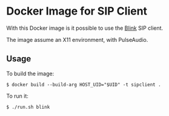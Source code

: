 # Docker Image for SIP Client

With this Docker image is it possible to use the [Blink](https://en.wikipedia.org/wiki/Blink_%28SIP_client%29) SIP client.

The image assume an X11 environment, with PulseAudio.

## Usage

To build the image:

    $ docker build --build-arg HOST_UID="$UID" -t sipclient .

To run it:

    $ ./run.sh blink
